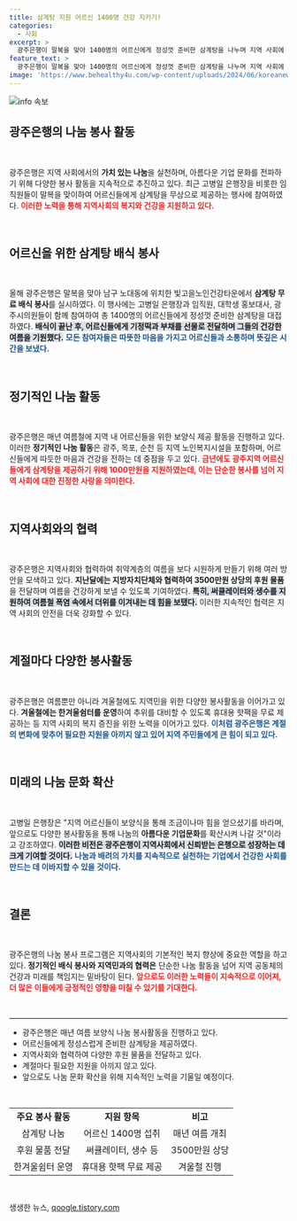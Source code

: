 ```yaml
---
title: 삼계탕 지원 어르신 1400명 건강 지키기!
categories:
  - 사회
excerpt: >
  광주은행이 말복을 맞아 1400명의 어르신에게 정성껏 준비한 삼계탕을 나누며 지역 사회에 나눔의 선한 영향을 전했습니다. 고병일 은행장은 앞으로도 아름다운 기업문화를 확산하겠다고 밝혔습니다.
feature_text: >
  광주은행이 말복을 맞아 1400명의 어르신에게 정성껏 준비한 삼계탕을 나누며 지역 사회에 나눔의 선한 영향을 전했습니다. 고병일 은행장은 앞으로도 아름다운 기업문화를 확산하겠다고 밝혔습니다.
image: 'https://www.behealthy4u.com/wp-content/uploads/2024/06/koreanews.jpg'
---
```


<p><img src="https://www.behealthy4u.com/wp-content/uploads/2024/06/koreanews.jpg" alt="info 속보" /></p>

<h2 data-ke-size="size26">광주은행의 나눔 봉사 활동</h2>

<p data-ke-size="size16">&nbsp;</p>  

<p>광주은행은 지역 사회에서의 <b>가치 있는 나눔</b>을 실천하며, 아름다운 기업 문화를 전파하기 위해 다양한 봉사 활동을 지속적으로 추진하고 있다. 최근 고병일 은행장을 비롯한 임직원들이 말복을 맞이하여 어르신들에게 삼계탕을 무상으로 제공하는 행사에 참여하였다. <b><span style="color: #ee2323;">이러한 노력을 통해 지역사회의 복지와 건강을 지원하고 있다.</span></b>  </p>

<p data-ke-size="size16">&nbsp;</p>  

<h2 data-ke-size="size26">어르신을 위한 삼계탕 배식 봉사</h2>

<p data-ke-size="size16">&nbsp;</p>  

<p>올해 광주은행은 말복을 맞아 남구 노대동에 위치한 빛고을노인건강타운에서 <b>삼계탕 무료 배식 봉사</b>를 실시하였다. 이 행사에는 고병일 은행장과 임직원, 대학생 홍보대사, 광주시의원들이 함께 참여하여 총 1400명의 어르신들에게 정성껏 준비한 삼계탕을 대접하였다. <b><span style="background-color: #21538527;">배식이 끝난 후, 어르신들에게 기정떡과 부채를 선물로 전달하며 그들의 건강한 여름을 기원했다.</span></b> <b><span style="color: #1a5490;">모든 참여자들은 따뜻한 마음을 가지고 어르신들과 소통하며 뜻깊은 시간을 보냈다.</span></b>  </p>

<p data-ke-size="size16">&nbsp;</p>  

<h2 data-ke-size="size26">정기적인 나눔 활동</h2>

<p data-ke-size="size16">&nbsp;</p>  

<p>광주은행은 매년 여름철에 지역 내 어르신들을 위한 보양식 제공 활동을 진행하고 있다. 이러한 <b>정기적인 나눔 활동</b>은 광주, 목포, 순천 등 지역 노인복지시설을 포함하며, 어르신들에게 따듯한 마음과 건강을 전하는 데 중점을 두고 있다. <b><span style="color: #ee2323;">금년에도 광주지역 어르신들에게 삼계탕을 제공하기 위해 1000만원을 지원하였는데, 이는 단순한 봉사를 넘어 지역 사회에 대한 진정한 사랑을 의미한다.</span></b>  </p>

<p data-ke-size="size16">&nbsp;</p>  

<h2 data-ke-size="size26">지역사회와의 협력</h2>

<p data-ke-size="size16">&nbsp;</p>  

<p>광주은행은 지역사회와 협력하여 취약계층의 여름을 보다 시원하게 만들기 위해 여러 방안을 모색하고 있다. <b>지난달에는 지방자치단체와 협력하여 3500만원 상당의 후원 물품</b>을 전달하며 여름을 건강하게 보낼 수 있도록 기여하였다. <b><span style="background-color: #21538527;">특히, 써큘레이터와 생수를 지원하여 여름철 폭염 속에서 더위를 이겨내는 데 힘을 보탰다.</span></b> 이러한 지속적인 협력은 지역 사회의 안전을 더욱 강화할 수 있다.  </p>

<p data-ke-size="size16">&nbsp;</p>  

<h2 data-ke-size="size26">계절마다 다양한 봉사활동</h2>

<p data-ke-size="size16">&nbsp;</p>  

<p>광주은행은 여름뿐만 아니라 겨울철에도 지역민을 위한 다양한 봉사활동을 이어가고 있다. <b>겨울철에는 한겨울쉼터를 운영</b>하여 추위를 대비할 수 있도록 휴대용 핫팩을 무료 제공하는 등 지역 사회의 복지 증진을 위한 노력을 이어가고 있다. <b><span style="color: #1a5490;">이처럼 광주은행은 계절의 변화에 맞추어 필요한 지원을 아끼지 않고 있어 지역 주민들에게 큰 힘이 되고 있다.</span></b>  </p>

<p data-ke-size="size16">&nbsp;</p>  

<h2 data-ke-size="size26">미래의 나눔 문화 확산</h2>

<p data-ke-size="size16">&nbsp;</p>  

<p>고병일 은행장은 "지역 어르신들이 보양식을 통해 조금이나마 힘을 얻으셨기를 바라며, 앞으로도 다양한 봉사활동을 통해 나눔의 <b>아름다운 기업문화</b>를 확산시켜 나갈 것"이라고 강조하였다. <b><span style="background-color: #21538527;">이러한 비전은 광주은행이 지역사회에서 신뢰받는 은행으로 성장하는 데 크게 기여할 것이다.</span></b> <b><span style="color: #1a5490;">나눔과 배려의 가치를 지속적으로 실천하는 기업에서 건강한 사회를 만드는 데 이바지할 수 있을 것이다.</span></b>  </p>

<p data-ke-size="size16">&nbsp;</p>  

<h2 data-ke-size="size26">결론</h2>

<p data-ke-size="size16">&nbsp;</p>  

<p>광주은행의 나눔 봉사 프로그램은 지역사회의 기본적인 복지 향상에 중요한 역할을 하고 있다. <b>정기적인 배식 봉사와 지역민과의 협력은</b> 단순한 나눔 활동을 넘어 지역 공동체의 건강과 미래를 책임지는 밑바탕이 된다. <b><span style="color: #ee2323;">앞으로도 이러한 노력들이 지속적으로 이어져, 더 많은 이들에게 긍정적인 영향을 미칠 수 있기를 기대한다.</span></b>  </p>

<p data-ke-size="size16">&nbsp;</p>  

<hr style="border-top: 1px solid #dddddd;"/>  

<ul>  
<li>광주은행은 매년 여름 보양식 나눔 봉사활동을 진행하고 있다.</li>  
<li>어르신들에게 정성스럽게 준비한 삼계탕을 제공하였다.</li>  
<li>지역사회와 협력하여 다양한 후원 물품을 전달하고 있다.</li>  
<li>계절마다 필요한 지원을 아끼지 않고 있다.</li>  
<li>앞으로도 나눔 문화 확산을 위해 지속적인 노력을 기울일 예정이다.</li>  
</ul>  

<p data-ke-size="size16">&nbsp;</p>  

<table style="width: 100%; border-collapse: collapse;">  
<tr>  
<td style="text-align: center; height: 17px;"><b>주요 봉사 활동</b></td>  
<td style="text-align: center; height: 17px;"><b>지원 항목</b></td>  
<td style="text-align: center; height: 17px;"><b>비고</b></td>  
</tr>  
<tr>  
<td style="text-align: center; height: 17px;">삼계탕 나눔</td>  
<td style="text-align: center; height: 17px;">어르신 1400명 섭취</td>  
<td style="text-align: center; height: 17px;">매년 여름 개최</td>  
</tr>  
<tr>  
<td style="text-align: center; height: 17px;">후원 물품 전달</td>  
<td style="text-align: center; height: 17px;">써큘레이터, 생수 등</td>  
<td style="text-align: center; height: 17px;">3500만원 상당</td>  
</tr>  
<tr>  
<td style="text-align: center; height: 17px;">한겨울쉼터 운영</td>  
<td style="text-align: center; height: 17px;">휴대용 핫팩 무료 제공</td>  
<td style="text-align: center; height: 17px;">겨울철 진행</td>  
</tr>  
</table>  

<p data-ke-size="size16">&nbsp;</p>  
생생한 뉴스, <a href="https://qoogle.tistory.com" rel="dofollow">qoogle.tistory.com</a>



